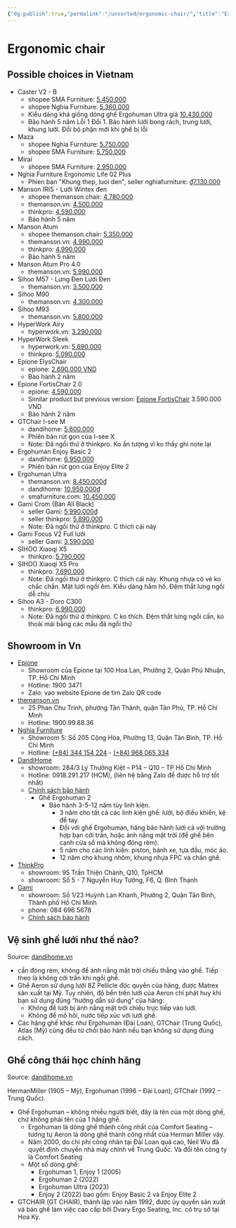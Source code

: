 ```yaml
---
{"dg-publish":true,"permalink":"/unsorted/ergonomic-chair/","title":"Ergonomic chair","created":"2024-11-09T00:53:34+07:00","updated":"2024-11-27T00:28:01+07:00"}
---
```


# Ergonomic chair

## Possible choices in Vietnam

- Caster V2 - B
    - shopee SMA Furniture: [5.450.000](https://shopee.vn/Ghế-công-thái-học-SMA-Furniture-Caster-Lưới-Wintex-Hàn-Quốc-ngả-ghế-140-độ-bảo-hành-5-năm-i.497419141.24284232740?sp_atk=70aaa9f9-5bb4-4344-ab18-516d10facfd7)
    - shopee Nghia Furniture:  [5.360.000](https://shopee.vn/product/122012647/25728866541)
    - Kiểu dáng khá giống dòng ghế Ergohuman Ultra giá [10.430.000](https://shopee.vn/Ghế-công-thái-học-Nghia-furniture-Ergohuman-Elite-02-Lưới-Matrex-Mỹ-piston-class-4-samhongsa-i.122012647.28953372464)
    - Bảo hành 5 năm Lỗi 1 Đổi 1. Bảo hành lưới bong rách, trung lưới, khung lưới. Đổi bộ phận mới khi ghế bị lỗi
- Maza
    - shopee Nghia Furniture: [5.750.000](https://shopee.vn/Gh%E1%BA%BF-c%C3%B4ng-th%C3%A1i-h%E1%BB%8Dc-Nghia-furniture-Maza-Piston-class-4-Samhongsa-H%C3%A0n-Qu%E1%BB%91c-l%C6%B0%E1%BB%9Bi-Wintex-H%C3%A0n-Qu%E1%BB%91c-i.122012647.25773300888?sp_atk=252c9c5e-da3b-4a1e-b6a3-4a9fc8381d61)
    - shopee SMA Furniture: [5.750.000](https://shopee.vn/Gh%E1%BA%BF-c%C3%B4ng-th%C3%A1i-h%E1%BB%8Dc-SMA-Furniture-Maza-L%C6%B0%E1%BB%9Bi-Wintex-H%C3%A0n-Qu%E1%BB%91c-Piston-Class-4-Ng%E1%BA%A3-gh%E1%BA%BF-135-%C4%91%E1%BB%99-i.497419141.27256777972?sp_atk=0cc9a10b-f83f-4995-9430-1ee76c372744)
- Mirai
    - shopee SMA Furniture: [2.950.000](https://shopee.vn/Ghế-công-thái-học-SMA-Furniture-Mirai-Tối-đa-tính-năng-Ngả-ghế-140-độ-piston-class-4-có-gác-chân-i.497419141.27709121763)
- Nghia Furniture Ergonomic Life 02 Plus
    - Phien ban "Khung thep, luoi den", seller nghiafurniture: [₫7.130.000](https://shopee.vn/product/122012647/18132478798?d_id=0bb1c)
- Manson IRIS - Lưới Wintex đen
    - shopee themanson.chair: [4.780.000](https://shopee.vn/-H%E1%BB%8Fa-T%E1%BB%91c-Gh%E1%BA%BF-C%C3%B4ng-Th%C3%A1i-H%E1%BB%8Dc-Manson-IRIS-Gh%E1%BA%BF-V%C4%83n-Ph%C3%B2ng-L%C6%B0%E1%BB%9Bi-Wintex-H%C3%A0n-Qu%E1%BB%91c-%C4%90en-X%C3%A1m-Lumbar-%C4%90i%E1%BB%81u-Ch%E1%BB%89nh-H%E1%BB%97-Tr%E1%BB%A3-C%E1%BB%99t-S%E1%BB%91ng.-i.875897965.22676845931?sp_atk=5474eeb6-dc74-4614-a595-d3c45f538cb4)
    - themanson.vn: [4.500.000](https://themanson.vn/ghe-cong-thai-hoc-manson-iris-luoi-wintex-han-quoc-mau-den-lung-nang-ha-mat-ngoi-truot)
    - thinkpro: [4.590.000](https://thinkpro.vn/ghe-cong-thai-hoc/ghe-cong-thai-hoc-manson-iris?skuId=7699)
    - Bảo hành 5 năm
- Manson Atum
    - shopee themanson.chair: [5.350.000](https://shopee.vn/-H%E1%BB%8Fa-T%E1%BB%91c-Gh%E1%BA%BF-Manson-Atum-T%E1%BB%B1a-%C4%90%E1%BA%A7u-6D-M%C3%A0u-%C4%90en-X%C3%A1m-Gh%E1%BA%BF-Xoay-C%C3%B4ng-Th%C3%A1i-H%E1%BB%8Dc-L%C6%B0ng-H%E1%BB%A3p-Kim-Nh%C3%B4m-i.875897965.25428271476?sp_atk=f96c5926-733f-4d26-88ab-881c8aa671e4)
    - themanson.vn: [4.990.000](https://themanson.vn/ghe-cong-thai-hoc-manson-atum-mau-den-lung-hop-kim-nhom-tua-dau-6d)
    - thinkpro: [4.990.000](https://thinkpro.vn/ghe-cong-thai-hoc/ghe-cong-thai-hoc-manson-atum)
    - Bảo hành 5 năm
- Manson Atum Pro 4.0
    - themanson.vn: [5.990.000](https://themanson.vn/ghe-cong-thai-hoc-manson-atum-mau-den-pro-4.0-luoi-cloudmesh-v2-lung-hop-kim-tua-dau-6d)
- Sihoo M57 - Lưng Đen Lưới Đen
    - themanson.vn: [3.500.000](https://themanson.vn/ghe-cong-thai-hoc-sihoo-m57-ergonomic-lung-den-luoi-den)
- Sihoo M90
    - themanson.vn: [4.300.000](https://themanson.vn/ghe-cong-thai-hoc-sihoo-m90-lung-luoi-nang-ha-tay-3-d-moi-nhat)
- Sihoo M93
    - themanson.vn: [5.800.000](https://themanson.vn/ghe-cong-thai-hoc-sihoo-m93-dem-luoi-truot-mau-xam)
- HyperWork Airy
    - hyperwork.vn: [3.290.000](https://hyperwork.vn/products/ghe-cong-thai-hoc-hyperwork-airy)
- HyperWork Sleek
    - hyperwork.vn: [5.690.000](https://hyperwork.vn/products/ghe-cong-thai-hoc-hyperwork-sleek)
    - thinkpro: [5.090.000](https://thinkpro.vn/ghe-cong-thai-hoc/ghe-cong-thai-hoc-hyperwork-sleek)
- Epione ElysChair
    - epione: [2.690.000 VND](https://epione.vn/products/epione-elyschair)
    - Bảo hành 2 năm
- Epione FortisChair 2.0
    - epione: [4.590.000](https://epione.vn/products/epione-fortischair-2)
    - Similar product but previous version: [Epione FortisChair](https://epione.vn/products/epione-fortischair) 3.590.000 VND
    - Bảo hành 2 năm
- GTChair I-see M
    - dandihome: [5.600.000](https://dandihome.vn/ghe-luoi-cong-thai-hoc-ergonomic-gtchair-i-see/)
    - Phiên bản rút gọn của I-see X
    - Note: Đã ngồi thử ở thinkpro. Ko ấn tượng vì ko thấy ghi note lại
- Ergohuman Enjoy Basic 2
    - dandihome: [6.950.000](https://dandihome.vn/ergonomic-ergohuman-elite-2/)
    - Phiên bản rút gọn của Enjoy Elite 2
- Ergohuman Ultra
    - themanson.vn: [8.450.000₫](https://themanson.vn/ghe-cong-thai-hoc-ergohuman-ultra-mau-den)
    - dandihome: [10.950.000₫](https://dandihome.vn/ergonomic-ergohuman-elite-2/)
    - smafurniture.com: [10.450.000](https://smafurniture.com/ghe-cong-thai-hoc-ergohuman-elite-2)
- Gami Crom (Bản All Black)
    - seller Gami: [5,990,000₫](https://www.gamivietnam.vn/products/ghe-gami-crom-all-black)
    - seller thinkpro: [5.890.000](https://thinkpro.vn/ghe-cong-thai-hoc/ghe-cong-thai-hoc-gami-crom)
    - Note: Đã ngồi thử ở thinkpro. C thích cái này
- Gami Focus V2 Full lưới
    - seller Gami: [3,590,000](https://www.gamivietnam.vn/products/ghe-gami-focus-v2)
- SIHOO Xiaoqi X5
    - thinkpro: [5.790.000](https://thinkpro.vn/ghe-cong-thai-hoc/ghe-cong-thai-hoc-sihoo-xiaoqi-x5-ergonomic-gaming-chair?skuId=8687)
- SIHOO Xiaoqi X5 Pro
    - thinkpro: [7.690.000](https://thinkpro.vn/ghe-cong-thai-hoc/ghe-cong-thai-hoc-sihoo-xiaoqi-x5-ergonomic-gaming-chair?skuId=8688)
    - Note: Đã ngồi thử ở thinkpro. C thích cái này. Khung nhựa có vẻ ko chắc chắn. Mặt lưới ngồi êm. Kiểu dáng hầm hố. Đệm thắt lưng ngồi dễ chịu
- Sihoo A3 - Doro C300
    - thinkpro: [6.990.000](https://thinkpro.vn/ghe-cong-thai-hoc/ghe-cong-thai-hoc-sihoo-a3-doro-c300)
    - Note: Đã ngồi thử ở thinkpro. C ko thích. Đệm thắt lưng ngồi cấn, ko thoải mái bằng các mẫu đã ngồi thử

## Showroom in Vn

- [Epione]()
    - Showroom của Epione tại 100 Hoa Lan, Phường 2, Quận Phú Nhuận, TP. Hồ Chí Minh
    - Hotline: 1900 3471
    - Zalo: vao website Epione de tim Zalo QR code
- [themanson.vn](https://themanson.vn/)
    - 25 Phan Chu Trinh, phường Tân Thành, quận Tân Phú, TP. Hồ Chí Minh
    - Hotline: 1900.99.88.36
- [Nghia Furniture](https://nghiafurniture.com/)
    - Showroom 5: Số 205 Cộng Hòa, Phường 13, Quận Tân Bình, TP. Hồ Chí Minh
    - Hotline: [(+84) 344 154 224](tel:0344154224) - [(+84) 968 065 334](tel:0968065334)
- [DandiHome](https://dandihome.vn/)
    - showroom: 284/3 Lý Thường Kiệt – P14 – Q10 – TP Hồ Chí Minh
    - Hotline: 0918.291.217 (HCM), (liên hệ bằng Zalo để được hỗ trợ tốt nhất)
    - [Chính sách bảo hành](https://dandihome.vn/chinh-sach-bao-hanh/)
        - Ghế Ergohuman 2
            - Bảo hành 3-5-12 năm tùy linh kiện.
                - 3 năm cho tất cả các linh kiện ghế: lưới, bộ điều khiển, kệ để tay.
                - Đối với ghế Ergohuman, hãng bảo hành lưới cả với trường hợp bạn cởi trần, hoặc ánh nắng mặt trời (để ghế bên cạnh cửa sổ mà không đóng rèm).
                - 5 năm cho các linh kiện: piston, bánh xe, tựa đầu, móc áo.
                - 12 năm cho khung nhôm, khung nhựa FPC và chân ghế.
- [ThinkPro](https://thinkpro.vn/)
    - showroom: 95 Trần Thiện Chánh, Q10, TpHCM
    - showroom: Số 5 - 7 Nguyễn Huy Tưởng, F6, Q. Bình Thạnh
- [Gami](https://www.gamivietnam.vn/)
    - showroom: Số 1/23 Huỳnh Lan Khanh, Phường 2, Quận Tân Bình, Thành phố Hồ Chí Minh
    - phone: 084 696 5678
    - [Chính sách bảo hành](https://www.gamivietnam.vn/pages/chinh-sach-bao-hanh)

## Vệ sinh ghế lưới như thế nào?

Source: [dandihome.vn](https://dandihome.vn/ve-sinh-ghe-luoi-nhu-the-nao/)
- cần đóng rèm, không để ánh nắng mặt trời chiếu thẳng vào ghế. Tiếp theo là không cởi trần khi ngồi ghế.
- Ghế Aeron sử dụng lưới 8Z Pellicle độc quyền của hãng, được Matrex sản xuất tại Mỹ. Tuy nhiên, độ bền trên lưới của Aeron chỉ phát huy khi bạn sử dụng đúng “hướng dẫn sử dụng” của hãng:
    - Không để lưới bị ánh nắng mặt trời chiếu trực tiếp vào lưới.
    - Không để mồ hôi, nước tiếp xúc với lưới ghế.
- Các hãng ghế khác như Ergohuman (Đài Loan), GTChair (Trung Quốc), Atlas (Mỹ) cũng đều từ chối bảo hành nếu bạn không sử dụng đúng cách.

## Ghế công thái học chính hãng

Source: [dandihome.vn](https://dandihome.vn/)

HermanMiller (1905 – Mỹ), Ergohuman (1996 – Đài Loan), GTChair (1992 – Trung Quốc).

- Ghế Ergohuman – không nhiều người biết, đây là tên của một dòng ghế, chứ không phải tên của 1 hãng ghế.
    - Ergohuman là dòng ghế thành công nhất của Comfort Seating – tương tự Aeron là dòng ghế thành công nhất của Herman Miller vậy.
    - Năm 2000, do chi phí công nhân tại Đài Loan quá cao, Neil Wu đã quyết định chuyển nhà máy chính về Trung Quốc. Và đổi tên công ty là Comfort Seating
    - Một số dòng ghế:
        - Ergohuman 1, Enjoy 1 (2005)
        - Ergohuman 2 (2022)
        - Ergohuman Ultra (2023)
        - Enjoy 2 (2022) bao gồm: Enjoy Basic 2 và Enjoy Elite 2
- GTCHAIR (GT CHAIR), thành lập vào năm 1992, được ủy quyền sản xuất và bán ghế làm việc cao cấp bởi Dvary Ergo Seating, Inc. có trụ sở tại Hoa Kỳ.
